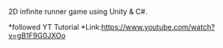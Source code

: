 2D infinite runner game using Unity & C#.

*followed YT Tutorial
*Link:https://www.youtube.com/watch?v=gB1F9G0JXOo
